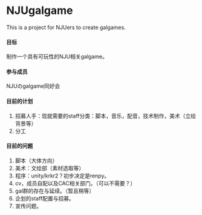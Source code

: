 # NJUgalgame
This is a project for NJUers to create galgames.

#### 目标
制作一个具有可玩性的NJU相关galgame。

#### 参与成员
NJUのgalgame同好会

#### 目前的计划
1.	招募人手：现就需要的staff分类：脚本，音乐，配音，技术制作，美术（立绘背景等）
2.	分工

#### 目前的问题
1.	脚本（大体方向）
2.	美术：文绘部（素材选取等）
3.	程序：unity/krkr2？初步决定是renpy。
4.	cv，成员自配以及CAC相关部门。（可以不需要？）
5.	gal群的存在与延续。（暂且稍等）
6.	企划的staff配置与招募。
7.	宣传问题。



